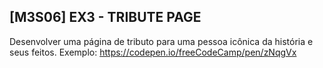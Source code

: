 ## [M3S06] EX3 - TRIBUTE PAGE

Desenvolver uma página de tributo para uma pessoa icônica da história e seus feitos.
Exemplo: https://codepen.io/freeCodeCamp/pen/zNqgVx
